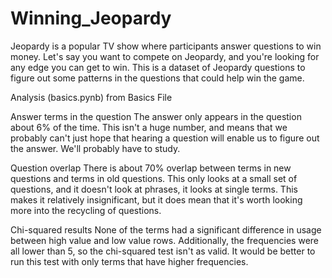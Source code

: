 # Winning_Jeopardy
Jeopardy is a popular TV show where participants answer questions to win money. Let's say you want to compete on Jeopardy, and you're looking for any edge you can get to win. This is a dataset of Jeopardy questions to figure out some patterns in the questions that could help win the game.


Analysis (basics.pynb) from Basics File

Answer terms in the question
The answer only appears in the question about 6% of the time. This isn't a huge number, and means that we probably can't just hope that hearing a question will enable us to figure out the answer. We'll probably have to study.

Question overlap
There is about 70% overlap between terms in new questions and terms in old questions. This only looks at a small set of questions, and it doesn't look at phrases, it looks at single terms. This makes it relatively insignificant, but it does mean that it's worth looking more into the recycling of questions.

Chi-squared results
None of the terms had a significant difference in usage between high value and low value rows. Additionally, the frequencies were all lower than 5, so the chi-squared test isn't as valid. It would be better to run this test with only terms that have higher frequencies.
